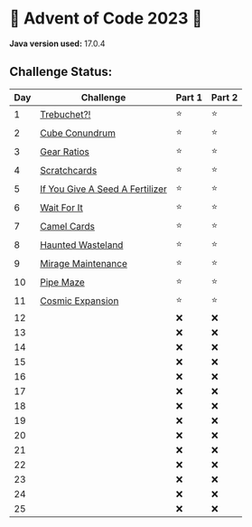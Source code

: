 # 🎄 Advent of Code 2023 🎅

**Java version used:** 17.0.4

## Challenge Status:

| Day | Challenge                                                              | Part 1 | Part 2 |
|-----|------------------------------------------------------------------------|--------|-------|
| 1   | [Trebuchet?!](https://adventofcode.com/2023/day/1)                     | ⭐      | ⭐     |
| 2   | [Cube Conundrum](https://adventofcode.com/2023/day/2)                  | ⭐      | ⭐     |
| 3   | [Gear Ratios](https://adventofcode.com/2023/day/3)                     | ⭐      | ⭐     |
| 4   | [Scratchcards](https://adventofcode.com/2023/day/4)                    | ⭐      | ⭐     |
| 5   | [If You Give A Seed A Fertilizer](https://adventofcode.com/2023/day/5) | ⭐      | ⭐     |
| 6   | [Wait For It](https://adventofcode.com/2023/day/6)                     | ⭐      | ⭐     |
| 7   | [Camel Cards](https://adventofcode.com/2023/day/7)                     | ⭐      | ⭐     |
| 8   | [Haunted Wasteland](https://adventofcode.com/2023/day/8)               | ⭐      | ⭐     |
| 9   | [Mirage Maintenance](https://adventofcode.com/2023/day/9)              | ⭐      | ⭐     |
| 10  | [Pipe Maze](https://adventofcode.com/2023/day/10)                      | ⭐      | ⭐     |
| 11  | [Cosmic Expansion](https://adventofcode.com/2023/day/11)               | ⭐      | ⭐     |
| 12  |                                                                        | ❌      | ❌     |
| 13  |                                                                        | ❌      | ❌     |
| 14  |                                                                        | ❌      | ❌     |
| 15  |                                                                        | ❌      | ❌     |
| 16  |                                                                        | ❌      | ❌     |
| 17  |                                                                        | ❌      | ❌     |
| 18  |                                                                        | ❌      | ❌     |
| 19  |                                                                        | ❌      | ❌     |
| 20  |                                                                        | ❌      | ❌     |
| 21  |                                                                        | ❌      | ❌     |
| 22  |                                                                        | ❌      | ❌     |
| 23  |                                                                        | ❌      | ❌     |
| 24  |                                                                        | ❌      | ❌     |
| 25  |                                                                        | ❌      | ❌     |